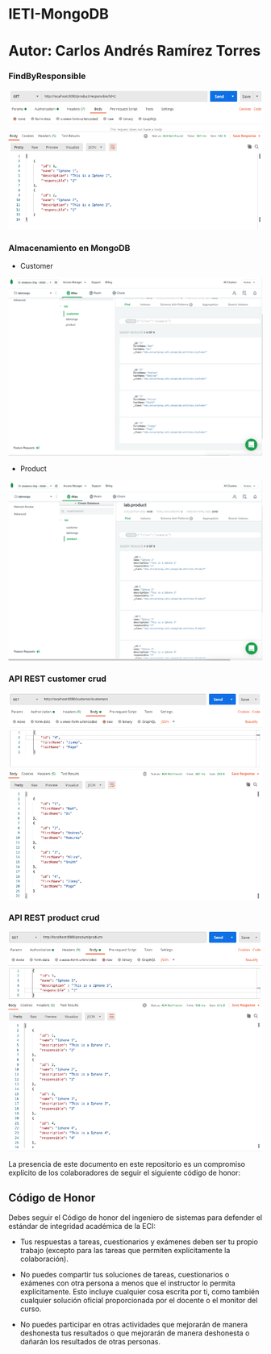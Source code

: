 # IETI-MongoDB
# Autor: Carlos Andrés Ramírez Torres

### FindByResponsible 

![](https://github.com/CAndresRa/IETI-MongoDB/blob/master/Img/findbyresponsible2.png)

### Almacenamiento en MongoDB

* Customer

![](https://github.com/CAndresRa/IETI-MongoDB/blob/master/Img/MongoCustomer.png)

* Product

![](https://github.com/CAndresRa/IETI-MongoDB/blob/master/Img/MongoProducts.png)

### API REST customer crud

![](https://github.com/CAndresRa/IETI-MongoDB/blob/master/Img/crudCustomersGetlist.png)


### API REST product crud

![](https://github.com/CAndresRa/IETI-MongoDB/blob/master/Img/crudProductsGetList.png)


La presencia de este documento en este repositorio es un compromiso explícito de los colaboradores de seguir el siguiente código de honor:

Código de Honor
------
Debes seguir el Código de honor del ingeniero de sistemas para defender el estándar de integridad académica de la ECI:

- Tus respuestas a tareas, cuestionarios y exámenes deben ser tu propio trabajo (excepto para las tareas que permiten explícitamente la colaboración).

- No puedes compartir tus soluciones de tareas, cuestionarios o exámenes con otra persona a menos que el instructor lo permita explícitamente. Esto incluye cualquier cosa escrita por ti, como también cualquier solución oficial proporcionada por el docente o el monitor del curso.

- No puedes participar en otras actividades que mejorarán de manera deshonesta tus resultados o que mejorarán de manera deshonesta o dañarán los resultados de otras personas.
